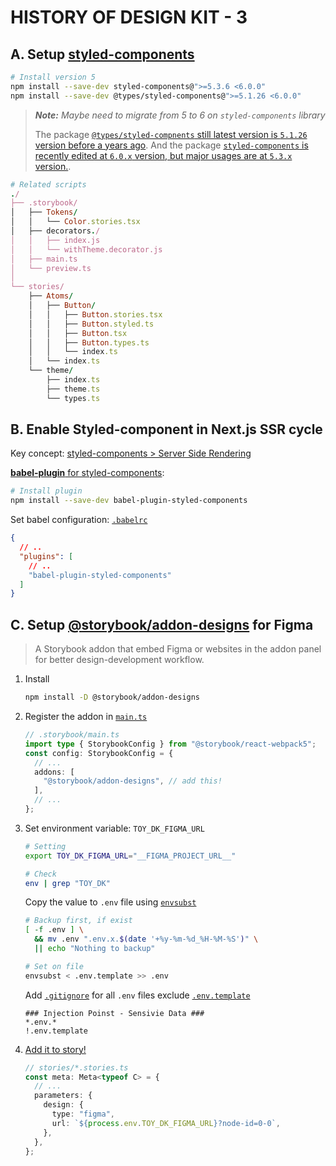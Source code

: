 # HISTORY OF DESIGN KIT - 3

## A. Setup [styled-components](https://styled-components.com/docs/basics#installation)

```bash
# Install version 5
npm install --save-dev styled-components@">=5.3.6 <6.0.0"
npm install --save-dev @types/styled-components@">=5.1.26 <6.0.0"
```

> _**Note:** Maybe need to migrate from 5 to 6 on `styled-components` library_
>
> The package [`@types/styled-compnents` still latest version is `5.1.26` version before a years ago](https://www.npmjs.com/package/@types/styled-components?activeTab=versions).
> And the package [`styled-components` is recently edited at `6.0.x` version, but major usages are at `5.3.x` version.](https://www.npmjs.com/package/styled-components?activeTab=versions).

```ruby
# Related scripts
./
├── .storybook/
│   ├── Tokens/
│   │   └── Color.stories.tsx
│   ├── decorators./
│   │   ├── index.js
│   │   └── withTheme.decorator.js
│   ├── main.ts
│   └── preview.ts
│
└── stories/
    ├── Atoms/
    │   ├── Button/
    │   │   ├── Button.stories.tsx
    │   │   ├── Button.styled.ts
    │   │   ├── Button.tsx
    │   │   ├── Button.types.ts
    │   │   └── index.ts
    │   └── index.ts
    └── theme/
        ├── index.ts
        ├── theme.ts
        └── types.ts
```

## B. Enable Styled-component in Next.js SSR cycle

Key concept: [styled-components > Server Side Rendering][styled-component-ssr]

[styled-component-ssr]: https://styled-components.com/docs/advanced#server-side-rendering

[**babel-plugin** for styled-components](https://styled-components.com/docs/tooling#babel-plugin):

```bash
# Install plugin
npm install --save-dev babel-plugin-styled-components
```

Set babel configuration: [`.babelrc`](.babelrc)

```json
{
  // ..
  "plugins": [
    // ..
    "babel-plugin-styled-components"
  ]
}
```

## C. Setup [@storybook/addon-designs](https://github.com/storybookjs/addon-designs#readme) for Figma

> A Storybook addon that embed Figma or websites in the addon panel for better design-development workflow.

1. Install

   ```bash
   npm install -D @storybook/addon-designs
   ```

2. Register the addon in [`main.ts`](.storybook/main.ts)

   ```typescript
   // .storybook/main.ts
   import type { StorybookConfig } from "@storybook/react-webpack5";
   const config: StorybookConfig = {
     // ...
     addons: [
       "@storybook/addon-designs", // add this!
     ],
     // ...
   };
   ```

3. Set environment variable: `TOY_DK_FIGMA_URL`

   ```bash
   # Setting
   export TOY_DK_FIGMA_URL="__FIGMA_PROJECT_URL__"

   # Check
   env | grep "TOY_DK"
   ```

   Copy the value to `.env` file using [`envsubst`](https://www.baeldung.com/linux/envsubst-command)

   ```bash
   # Backup first, if exist
   [ -f .env ] \
     && mv .env ".env.x.$(date '+%y-%m-%d_%H-%M-%S')" \
     || echo "Nothing to backup"

   # Set on file
   envsubst < .env.template >> .env
   ```

   Add [`.gitignore`](.gitignore) for all `.env` files exclude [`.env.template`](./.env.template)

   ```gitignore
   ### Injection Poinst - Sensivie Data ###
   *.env.*
   !.env.template
   ```

4. [Add it to story!](https://github.com/storybookjs/addon-designs#3-add-it-to-story)

   ```typescript
   // stories/*.stories.ts
   const meta: Meta<typeof C> = {
     // ...
     parameters: {
       design: {
         type: "figma",
         url: `${process.env.TOY_DK_FIGMA_URL}?node-id=0-0`,
       },
     },
   };
   ```
